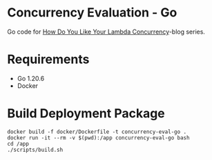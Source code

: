 # Concurrency Evaluation - Go
Go code for [How Do You Like Your Lambda Concurrency](https://ville-karkkainen.medium.com/how-do-you-like-your-aws-lambda-concurrency-part-1-introduction-7a3f7ecfe4b5)-blog series.

# Requirements
* Go 1.20.6
* Docker

# Build Deployment Package

```
docker build -f docker/Dockerfile -t concurrency-eval-go .
docker run -it --rm -v $(pwd):/app concurrency-eval-go bash
cd /app
./scripts/build.sh
```
